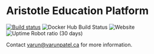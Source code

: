 # Aristotle Education Platform
[![Build status](https://dev.azure.com/vpatel0207/aristotle-app/_apis/build/status/Docker-Compose%20CI)](https://dev.azure.com/vpatel0207/aristotle-app/_build/latest?definitionId=1)
![Docker Hub Build Status](https://img.shields.io/docker/cloud/build/varunpatel01/aristotle.svg)
![Website](https://img.shields.io/website/https/aristotle.luscinia.ca.svg)
![Uptime Robot ratio (30 days)](https://img.shields.io/uptimerobot/ratio/m782748403-128555502b78bb0a9aad8c86.svg)

Contact [varun@varunpatel.ca](mailto:varun@varunpatel.ca) for more information.
